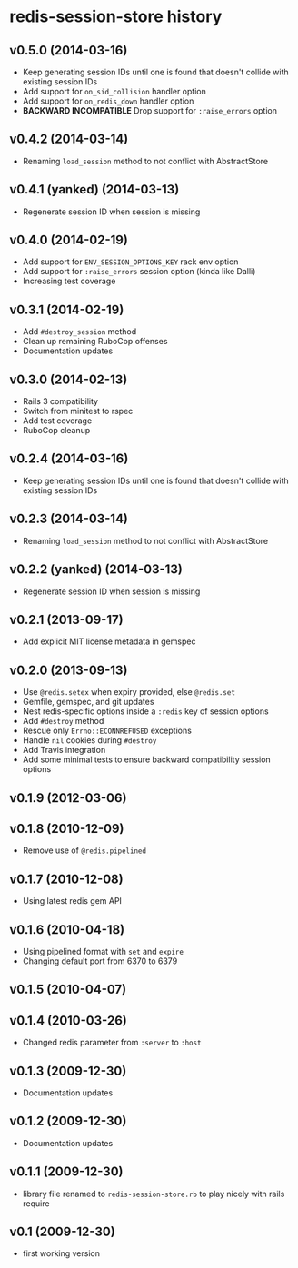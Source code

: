redis-session-store history
===========================

## v0.5.0 (2014-03-16)

* Keep generating session IDs until one is found that doesn't collide
  with existing session IDs
* Add support for `on_sid_collision` handler option
* Add support for `on_redis_down` handler option
* **BACKWARD INCOMPATIBLE** Drop support for `:raise_errors` option

## v0.4.2 (2014-03-14)

* Renaming `load_session` method to not conflict with AbstractStore

## v0.4.1 (yanked) (2014-03-13)

* Regenerate session ID when session is missing

## v0.4.0 (2014-02-19)

* Add support for `ENV_SESSION_OPTIONS_KEY` rack env option
* Add support for `:raise_errors` session option (kinda like Dalli)
* Increasing test coverage

## v0.3.1 (2014-02-19)

* Add `#destroy_session` method
* Clean up remaining RuboCop offenses
* Documentation updates

## v0.3.0 (2014-02-13)

* Rails 3 compatibility
* Switch from minitest to rspec
* Add test coverage
* RuboCop cleanup

## v0.2.4 (2014-03-16)

* Keep generating session IDs until one is found that doesn't collide
  with existing session IDs

## v0.2.3 (2014-03-14)

* Renaming `load_session` method to not conflict with AbstractStore

## v0.2.2 (yanked) (2014-03-13)

* Regenerate session ID when session is missing

## v0.2.1 (2013-09-17)

* Add explicit MIT license metadata in gemspec

## v0.2.0 (2013-09-13)

* Use `@redis.setex` when expiry provided, else `@redis.set`
* Gemfile, gemspec, and git updates
* Nest redis-specific options inside a `:redis` key of session options
* Add `#destroy` method
* Rescue only `Errno::ECONNREFUSED` exceptions
* Handle `nil` cookies during `#destroy`
* Add Travis integration
* Add some minimal tests to ensure backward compatibility session options

## v0.1.9 (2012-03-06)

## v0.1.8 (2010-12-09)

* Remove use of `@redis.pipelined`

## v0.1.7 (2010-12-08)

* Using latest redis gem API

## v0.1.6 (2010-04-18)

* Using pipelined format with `set` and `expire`
* Changing default port from 6370 to 6379

## v0.1.5 (2010-04-07)

## v0.1.4 (2010-03-26)

* Changed redis parameter from `:server` to `:host`

## v0.1.3 (2009-12-30)

* Documentation updates

## v0.1.2 (2009-12-30)

* Documentation updates

## v0.1.1 (2009-12-30)

* library file renamed to `redis-session-store.rb` to play nicely with
  rails require

## v0.1 (2009-12-30)

* first working version
